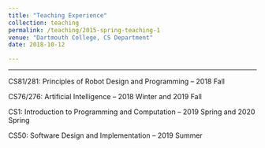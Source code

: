 ```yaml
---
title: "Teaching Experience"
collection: teaching
permalink: /teaching/2015-spring-teaching-1
venue: "Dartmouth College, CS Department"
date: 2018-10-12

---
```


---

CS81/281: Principles of Robot Design and Programming – 2018 Fall


CS76/276: Artificial Intelligence – 2018 Winter and 2019 Fall


CS1: Introduction to Programming and Computation – 2019 Spring and 2020 Spring 


CS50: Software Design and Implementation – 2019 Summer

